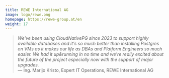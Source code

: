 ```yaml
---
title: REWE International AG
image: logo/rewe.png
homepage: https://rewe-group.at/en
weight: 17
---
```


> _We've been using CloudNativePG since 2023 to support highly available databases and it's so much better than installing Postgres on VMs as it makes our life as DBAs and Platform Engineers so much easier. We had it up&running in no time and we're really excited about the future of the project especially now with the support of major upgrades._
\
— Ing. Marijo Kristo, Expert IT Operations, REWE International AG